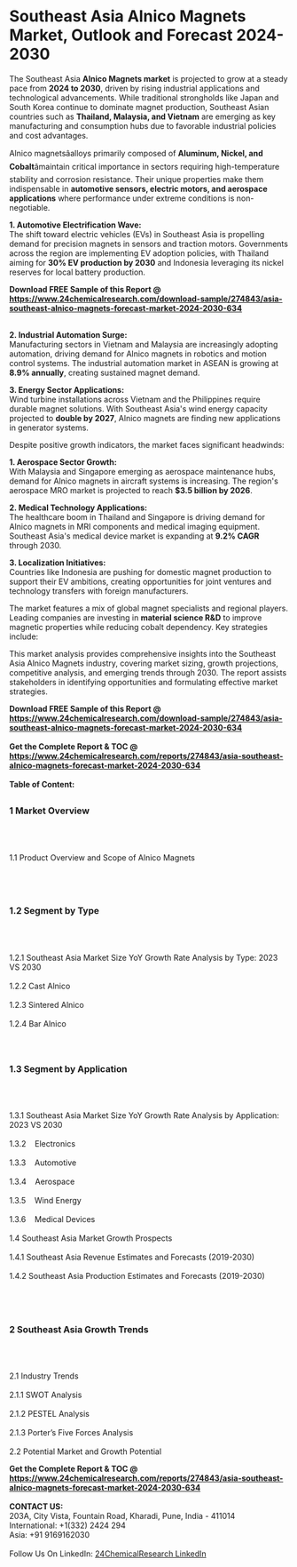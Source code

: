 <h1>Southeast Asia Alnico Magnets Market, Outlook and Forecast 2024-2030</h1><p>The Southeast Asia <strong>Alnico Magnets market</strong> is projected to grow at a steady pace from <strong>2024 to 2030</strong>, driven by rising industrial applications and technological advancements. While traditional strongholds like Japan and South Korea continue to dominate magnet production, Southeast Asian countries such as <strong>Thailand, Malaysia, and Vietnam</strong> are emerging as key manufacturing and consumption hubs due to favorable industrial policies and cost advantages.</p><p>Alnico magnetsâalloys primarily composed of <strong>Aluminum, Nickel, and Cobalt</strong>âmaintain critical importance in sectors requiring high-temperature stability and corrosion resistance. Their unique properties make them indispensable in <strong>automotive sensors, electric motors, and aerospace applications</strong> where performance under extreme conditions is non-negotiable.</p><p><strong>1. Automotive Electrification Wave:</strong><br>
The shift toward electric vehicles (EVs) in Southeast Asia is propelling demand for precision magnets in sensors and traction motors. Governments across the region are implementing EV adoption policies, with Thailand aiming for <strong>30% EV production by 2030</strong> and Indonesia leveraging its nickel reserves for local battery production.</p><div><b>Download FREE Sample of this Report @ 
            <a href="https://www.24chemicalresearch.com/download-sample/274843/asia-southeast-alnico-magnets-forecast-market-2024-2030-634">
            https://www.24chemicalresearch.com/download-sample/274843/asia-southeast-alnico-magnets-forecast-market-2024-2030-634</a></b></div><br><p><strong>2. Industrial Automation Surge:</strong><br>
Manufacturing sectors in Vietnam and Malaysia are increasingly adopting automation, driving demand for Alnico magnets in robotics and motion control systems. The industrial automation market in ASEAN is growing at <strong>8.9% annually</strong>, creating sustained magnet demand.</p><p><strong>3. Energy Sector Applications:</strong><br>
Wind turbine installations across Vietnam and the Philippines require durable magnet solutions. With Southeast Asia's wind energy capacity projected to <strong>double by 2027</strong>, Alnico magnets are finding new applications in generator systems.</p><p>Despite positive growth indicators, the market faces significant headwinds:</p><p><strong>1. Aerospace Sector Growth:</strong><br>
With Malaysia and Singapore emerging as aerospace maintenance hubs, demand for Alnico magnets in aircraft systems is increasing. The region's aerospace MRO market is projected to reach <strong>$3.5 billion by 2026</strong>.</p><p><strong>2. Medical Technology Applications:</strong><br>
The healthcare boom in Thailand and Singapore is driving demand for Alnico magnets in MRI components and medical imaging equipment. Southeast Asia's medical device market is expanding at <strong>9.2% CAGR</strong> through 2030.</p><p><strong>3. Localization Initiatives:</strong><br>
Countries like Indonesia are pushing for domestic magnet production to support their EV ambitions, creating opportunities for joint ventures and technology transfers with foreign manufacturers.</p><p>The market features a mix of global magnet specialists and regional players. Leading companies are investing in <strong>material science R&amp;D</strong> to improve magnetic properties while reducing cobalt dependency. Key strategies include:</p><p>This market analysis provides comprehensive insights into the Southeast Asia Alnico Magnets industry, covering market sizing, growth projections, competitive analysis, and emerging trends through 2030. The report assists stakeholders in identifying opportunities and formulating effective market strategies.</p><div><b>Download FREE Sample of this Report @ 
            <a href="https://www.24chemicalresearch.com/download-sample/274843/asia-southeast-alnico-magnets-forecast-market-2024-2030-634">
            https://www.24chemicalresearch.com/download-sample/274843/asia-southeast-alnico-magnets-forecast-market-2024-2030-634</a></b></div><br><div><b>Get the Complete Report & TOC @ 
            <a href="https://www.24chemicalresearch.com/reports/274843/asia-southeast-alnico-magnets-forecast-market-2024-2030-634">
            https://www.24chemicalresearch.com/reports/274843/asia-southeast-alnico-magnets-forecast-market-2024-2030-634</a></b></div><br>
            <b>Table of Content:</b><p><h2><span style="font-size:16px"><strong>1 Market Overview&nbsp;&nbsp; &nbsp;</strong></span></h2><br />
<br />
<p>1.1 Product Overview and Scope of Alnico Magnets&nbsp;</p><br />
<br />
<h2><strong><span style="font-size:16px">1.2 Segment by Type&nbsp;&nbsp; &nbsp;</span></strong></h2><br />
<br />
<p>1.2.1 Southeast Asia Market Size YoY Growth Rate Analysis by Type: 2023 VS 2030&nbsp;&nbsp; &nbsp;<br /><br />
1.2.2 Cast Alnico&nbsp;&nbsp; &nbsp;<br /><br />
1.2.3 Sintered Alnico<br /><br />
1.2.4 Bar Alnico<br /><br />
<br />
<h2><span style="font-size:16px"><strong>1.3 Segment by Application&nbsp;&nbsp;</strong></span></h2><br />
<br />
<p>1.3.1 Southeast Asia Market Size YoY Growth Rate Analysis by Application: 2023 VS 2030&nbsp;&nbsp; &nbsp;<br /><br />
1.3.2&nbsp;&nbsp; &nbsp;Electronics<br /><br />
1.3.3&nbsp;&nbsp; &nbsp;Automotive<br /><br />
1.3.4&nbsp;&nbsp; &nbsp;Aerospace<br /><br />
1.3.5&nbsp;&nbsp; &nbsp;Wind Energy<br /><br />
1.3.6&nbsp;&nbsp; &nbsp;Medical Devices<br /><br />
1.4 Southeast Asia Market Growth Prospects&nbsp;&nbsp; &nbsp;<br /><br />
1.4.1 Southeast Asia Revenue Estimates and Forecasts (2019-2030)&nbsp;&nbsp; &nbsp;<br /><br />
1.4.2 Southeast Asia Production Estimates and Forecasts (2019-2030)&nbsp;&nbsp;</p><br />
<br />
<h2><span style="font-size:16px"><strong>2 Southeast Asia Growth Trends&nbsp;&nbsp; &nbsp;</strong></span></h2><br />
<br />
<p>2.1 Industry Trends&nbsp;&nbsp; &nbsp;<br /><br />
2.1.1 SWOT Analysis&nbsp;&nbsp; &nbsp;<br /><br />
2.1.2 PESTEL Analysis&nbsp;&nbsp; &nbsp;<br /><br />
2.1.3 Porter&rsquo;s Five Forces Analysis&nbsp;&nbsp; &nbsp;<br /><br />
2.2 Potential Market and Growth Potential</p><div><b>Get the Complete Report & TOC @ 
            <a href="https://www.24chemicalresearch.com/reports/274843/asia-southeast-alnico-magnets-forecast-market-2024-2030-634">
            https://www.24chemicalresearch.com/reports/274843/asia-southeast-alnico-magnets-forecast-market-2024-2030-634</a></b></div><br><b>CONTACT US:</b><br>
            203A, City Vista, Fountain Road, Kharadi, Pune, India - 411014<br>
            International: +1(332) 2424 294<br>
            Asia: +91 9169162030 <br><br>
            Follow Us On LinkedIn: <a href="https://www.linkedin.com/company/24chemicalresearch/">24ChemicalResearch LinkedIn</a>